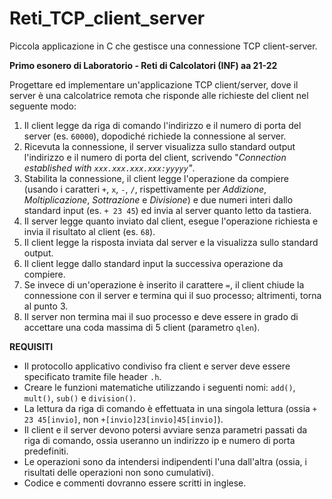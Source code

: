 # Reti_TCP_client_server
Piccola applicazione in C che gestisce una connessione TCP client-server.

**Primo esonero di Laboratorio - Reti di Calcolatori (INF) aa 21-22**

Progettare ed implementare un'applicazione TCP client/server, dove il server è una calcolatrice remota che risponde alle richieste del client nel seguente modo:
1. Il client legge da riga di comando l'indirizzo e il numero di porta del server (es. `60000`), dopodiché richiede la connessione al server.
2. Ricevuta la connessione, il server visualizza sullo standard output l'indirizzo e il numero di porta del client, scrivendo "*Connection established with `xxx.xxx.xxx.xxx:yyyyy`"*.
3. Stabilita la connessione, il client legge l'operazione da compiere (usando i caratteri `+`, `x`, `-`, `/`, rispettivamente per _Addizione_, _Moltiplicazione_, _Sottrazione_ e _Divisione_) e due numeri interi dallo standard input (es. `+ 23 45`) ed invia al server quanto letto da tastiera.
4. Il server legge quanto inviato dal client, esegue l'operazione richiesta e invia il risultato al client (es. `68`).
5. Il client legge la risposta inviata dal server e la visualizza sullo standard output.
6. Il client legge dallo standard input la successiva operazione da compiere.
7. Se invece di un'operazione è inserito il carattere `=`, il client chiude la connessione con il server e termina qui il suo processo; altrimenti, torna al punto 3.
8. Il server non termina mai il suo processo e deve essere in grado di accettare una coda massima di 5 client (parametro  `qlen`).

**REQUISITI**

* Il protocollo applicativo condiviso fra client e server deve essere specificato tramite file header `.h`.
* Creare le funzioni matematiche utilizzando i seguenti nomi: `add()`, `mult()`, `sub()` e `division()`.
* La lettura da riga di comando è effettuata in una singola lettura (ossia `+ 23 45[invio]`, non `+[invio]23[invio]45[invio]`).
* Il client e il server devono potersi avviare senza parametri passati da riga di comando, ossia useranno un indirizzo ip e numero di porta predefiniti.
* Le operazioni sono da intendersi indipendenti l'una dall'altra (ossia, i risultati delle operazioni non sono cumulativi).
* Codice e commenti dovranno essere scritti in inglese.


